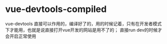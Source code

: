 # vue-devtools-compiled
vue-devtools 直接可以作用的，编译好了的，用的时候记着，只有在开发者模式下才能用，也就是说直接打开vue开发的网站是用不了的；
直接run dev的时候才会开启正常使用
